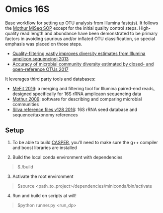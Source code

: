 # Omics 16S
Base workflow for setting up OTU analysis from Illumina fastq(s).  It follows the [Mothur MiSeq SOP](https://mothur.org/wiki/MiSeq_SOP) except for the initial quality control steps.  High-quality read length and abundance have been demonstrated to be primary factors in avoiding spurious and/or inflated OTU classification, so special emphasis was placed on those steps.

  * [Quality-filtering vastly improves diversity estimates from Illumina amplicon sequencingi 2013](https://www.nature.com/nmeth/journal/v10/n1/full/nmeth.2276.html)
  * [Accuracy of microbial community diversity estimated by closed- and open-reference OTUs 2017](https://peerj.com/articles/3889/)


It leverages third party tools and databases:

  * [MeFit 2016](https://bmcbioinformatics.biomedcentral.com/articles/10.1186/s12859-016-1358-1): a merging and filtering tool for Illumina paired-end reads, designed specifically for 16S rRNA amplicaon sequencing data
  * [Mothur 2009](http://aem.asm.org/content/75/23/7537.full): software for describing and comparing microbial communities
  * [Silva reference files v128 2016](https://mothur.org/wiki/Silva_reference_files): 16S rRNA seed database and  sequence/taxonomy references

## Setup
1. To be able to build [CASPER](http://best.snu.ac.kr/casper/index.php?name=manual), you'll need to make sure the g++ compiler and boost libraries are installed

2. Build the local conda environment with dependencies
> $./build

3. Activate the root environment
> $source <path_to_project>/dependencies/miniconda/bin/activate

4. Run and build on scripts at will!
> $python runner.py <run_dp>
